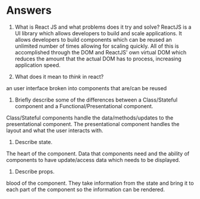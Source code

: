 # Answers

1.  What is React JS and what problems does it try and solve?
ReactJS is a UI library which allows developers to build and scale applications. It allows developers to build components which can be reused an unlimited number of times allowing for scaling quickly. All of this is accomplished through the DOM and ReactJS' own virtual DOM which reduces the amount that the actual DOM has to process, increasing application speed.

1.  What does it mean to _think_ in react?

an user interface broken into components that are/can be reused

1.  Briefly describe some of the differences between a Class/Stateful component and a Functional/Presentational component.

Class/Stateful components handle the data/methods/updates to the presentational component. The presentational component handles the layout and what the user interacts with. 

1.  Describe state.

The heart of the component. Data that components need and the ability of components to have update/access data which needs to be displayed. 

1.  Describe props.

blood of the component. They take information from the state and bring it to each part of the component so the information can be rendered. 
